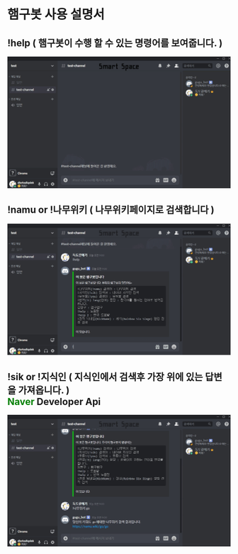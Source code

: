 # 햄구봇 사용 설명서

## !help ( 햄구봇이 수행 할 수 있는 명령어를 보여줍니다. )
<img src="/github/help.gif" title="Help_GIF" alt="Help_GIF"></img><br/>
## !namu or !나무위키 ( 나무위키페이지로 검색합니다 )
<img src="/github/namuwiki.gif" title="Namuwiki_GIF" alt="Namuwiki_GIF"></img><br/>
## !sik or !지식인 ( 지식인에서 검색후 가장 위에 있는 답변을 가져옵니다. )<br/><span style="color:green">Naver</span> Developer Api
<img src="/github/sik.gif" title="sik_GIF" alt="sik_GIF"></img><br/>
